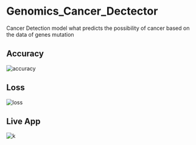 # Genomics_Cancer_Dectector
Cancer Detection model what predicts the possibility of cancer based on the data of genes mutation

## Accuracy
![accuracy](https://user-images.githubusercontent.com/63441708/168269260-d37d0691-402b-4ff5-aa25-b9e7fc8b112b.PNG)

## Loss 
![loss](https://user-images.githubusercontent.com/63441708/168269275-94891408-169a-45f3-89f1-0137a83593cb.PNG)

## Live App
![k](https://user-images.githubusercontent.com/63441708/168269344-e1f15a79-e008-42cf-8585-d613a4cd79d2.PNG)
